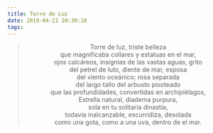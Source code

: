```yaml
---
title: Torre de Luz
date: 2019-04-21 20:30:18
tags:
---
```

<blockquote>
<p style="text-align: center;">Torre de luz, triste belleza<br />que magnificaba collares y estatuas en el mar,<br />ojos calcáreos, insignias de las vastas aguas, grito<br />del petrel de luto, diente de mar, esposa<br />del viento oceánico; rosa separada<br />del largo tallo del arbusto pisoteado<br />que las profundidades, convertidas en archipiélagos,<br />Estrella natural, diadema purpura,<br />sola en tu solitaria dinastía,<br />todavía inalcanzable, escurridiza, desolada<br />como una gota, como a una uva, dentro de el mar.</p>
</blockquote>
